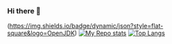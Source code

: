 ### Hi there 👋

<!--
**JSWilProf/jswilprof** is a ✨ _special_ ✨ repository because its `README.md` (this file) appears on your GitHub profile.

Here are some ideas to get you started:

- 🔭 I’m currently working on ...
- 🌱 I’m currently learning ...
- 👯 I’m looking to collaborate on ...
- 🤔 I’m looking for help with ...
- 💬 Ask me about ...
- 📫 How to reach me: ...
- 😄 Pronouns: ...
- ⚡ Fun fact: ...
-->
(https://img.shields.io/badge/dynamic/json?style=flat-square&logo=OpenJDK)
[![My Repo stats](https://github-readme-stats.vercel.app/api?username=jswilprof&show_icons=true)](https://github.com/jswilprof)
[![Top Langs](https://github-readme-stats.vercel.app/api/top-langs/?username=jswilprof)](https://github.com/jswilprof)
